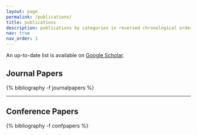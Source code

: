 ```yaml
---
layout: page
permalink: /publications/
title: publications
description: publications by categories in reversed chronological order. generated by jekyll-scholar.
nav: true
nav_order: 1
---
```


<p>An up-to-date list is available on <a href="https://scholar.google.com.au/citations?user=e07SdM8AAAAJ&hl=en" target="_blank" rel="noopener noreferrer">Google Scholar</a>.</p>

## Journal Papers
<!-- _pages/publications.md -->
<div class="publications">
{% bibliography -f journalpapers %}
</div>
<hr>

## Conference Papers
<!-- _pages/publications.md -->
<div class="publications">

{% bibliography -f confpapers %}
</div>




